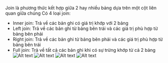 Join là phương thức kết hợp giữa 2 hay nhiều bảng dựa trên một cột liên quan giữa chúng
Có 4 loại join:
- Inner join: Trả về các bản ghi có giá trị khớp với 2 bảng
- Left join: Trả về các bản ghi từ bảng bên trái và các giá trị phù hợp từ bảng bên phải
- Right join: Trả về các bản ghi từ bảng bên phải và các giá trị phù hợp từ bảng bên trái
- Full join: Trả về tất cả các bản ghi khi có sự trừng khớp từ cả 2 bảng
![Alt text](image.png)
![Alt text](image.png)
![Alt text](image.png)
![Alt text](image.png)